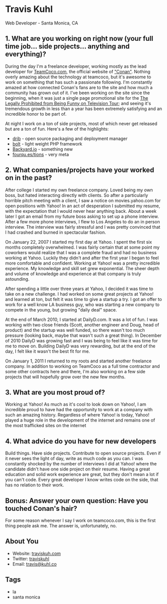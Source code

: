 # Travis Kuhl
Web Developer - Santa Monica, CA

## 1. What are you working on right now (your full time job... side projects... anything and everything)?
During the day I'm a freelance developer, working mostly as the lead developer for [TeamCoco.com](http://teamcoco.com), the official website of ["Conan"](http://www.imdb.com/title/tt1637574/). Nothing
overly amazing about the technology at teamcoco, but it's awesome to work on something that has such a passionate following. I'm constantly amazed at
how connected Conan's fans are to the site and how much a community has grown out of it. I've been working on the site since the beginning, when it was just a
single page promotional site for the [The Legally Prohibited from Being Funny on Television Tour](http://en.wikipedia.org/wiki/The_Legally_Prohibited_from_Being_Funny_on_Television_Tour);
and seeing it's tremendous growth in less than a year has been extremely satisfying and an incredible honor to be part of.

At night I work on a ton of side projects, most of which never get released but are a ton of fun. Here's a few of the highlights:
* [drib](https://github.com/traviskuhl/drib) - open source packaging and deployment manager
* [bolt](https://github.com/traviskuhl/bolt) - light weight PHP framework
* [Backyard.io](http://backyard.io) - something new
* [fourqu.es/tions](http://fourqu.es/tions) - very meta


## 2. What companies/projects have your worked on in the past?
After college I started my own freelance company. Loved being my own boss, but hated interacting directly with clients. So after a particularly horrible
pitch meeting with a client, I saw a notice on movies.yahoo.com for open positions with Yahoo! In an act of desperation I submitted my resume, with 
the expectation that I would never hear anything back. About a week later I got an email from my future boss asking to set up a phone interview. After a few
more phone interviews, I flew to Los Angeles to do an in person interview. The interview was fairly stressful and I was pretty convinced that I had crashed and burned 
in spectacular fashion.

On January 22, 2007 I started my first day at Yahoo. I spent the first six months completely overwhelmed. I was fairly certain that at some point my coworkers would
realize that I was a complete fraud and had no business working at Yahoo. Luckily they didn't and after the first year I began to feel more comfortable and confident. Working at Yahoo! was a pretty incredible 
experience. My knowledge and skill set grew exponential. The sheer depth and volume of knowledge and experience at that company is truly astounding.

After spending a little over three years at Yahoo, I decided it was time to take on a new challenge. I had worked on some great projects at Yahoo! and learned at ton, but felt it was 
time to give a startup a try. I got an offer to work for a well know LA business guy, who was starting a new company to compete in the young, but growing "daily deal" space. 

At the end of March 2010, I started at DailyD.com. It was a lot of fun. I was working with two close friends (Scott, another engineer and Doug, head of product) and the startup was well funded, so there wasn't
too much pressure (looking back, maybe that wasn't such a great thing). In December of 2010 DailyD was growing fast and I was being to feel like it was time for me to move on. Building DailyD was very rewarding,
but at the end of the day, I felt like it wasn't the best fit for me. 

On January 1, 2011 I returned to my roots and started another freelance company. In addition to working on TeamCoco as a full time contractor and some other contracts here and there, I'm also
working on a few side projects that will hopefully grow over the new few months.


## 3. What are you most proud of?
Working at Yahoo! As much as it's cool to look down on Yahoo!, I am incredible proud to have had the opportunity to work at a company with such an amazing history. Regardless of where
Yahoo! is today, Yahoo! played a huge role in the development of the internet and remains one of the most trafficked sites on the internet 


## 4. What advice do you have for new developers
Build things. Have side projects. Contribute to open source projects. Even if it never sees the light of day, write as much code as you can. I was constantly shocked by the number of interviews I 
did at Yahoo! where the candidate didn't have one side project on their resume. Having a great education and solid work experience are great, but they don't mean a lot if you can't code. Every great developer I know 
writes code on the side, that has no relation to their work. 


## Bonus: Answer your own question: Have you touched Conan's hair?
For some reason whenever I say I work on teamcoco.com, this is the first thing people ask me. The answer is, unfortunately, no.


## About You
* Website: [traviskuh.com](http://traviskuh.com)
* Twitter: [traviskuhl](http://twitter.com/traviskuhl)
* Email: [travis@kuhl.co](mailto:travis@kuhl.co)

## Tags
* la
* santa monica